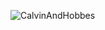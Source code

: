 <!--<h2> <img src = "https://raw.githubusercontent.com/rahulbanerjee26/githubProfileReadmeGenerator/main/gifs/needABreak.gif" width = 50px height= 50px> Tech Stack: </h2>-->

<!-- ![Java](https://img.shields.io/badge/java-%23ED8B00.svg?style=flat-square&logo=java&logoColor=white) ![Python](https://img.shields.io/badge/python-3670A0?style=flat-square&logo=python&logoColor=ffdd54) ![LaTeX](https://img.shields.io/badge/latex-%23008080.svg?style=flat-square&logo=latex&logoColor=white) -->

<!-- ![:RodrigoDecuir](https://count.getloli.com/get/@:RodrigoDecuir) -->

<!--<a href=#><img src="contributionSnake.svg"></a>-->

<!-- Proudly created with GPRM ( https://gprm.itsvg.in )-->

<!--
[![Typing SVG](https://readme-typing-svg.herokuapp.com?color=FAFAFA&center=true&width=550&lines=)](https://git.io/typing-svg)
[![Typing SVG](https://readme-typing-svg.herokuapp.com?color=FAFAFA&center=true&width=550&lines=)](https://git.io/typing-svg)
-->
<!--! [CalvinAndHobbes](https://i.pinimg.com/originals/76/58/7a/76587a4dd7e8d3c481b12519b15558db.png)-->

![CalvinAndHobbes](https://i.blogs.es/b24ccf/12/1366_2000.jpg)
